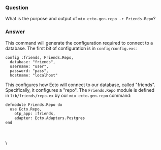 ### Question
What is the purpose and output of `mix ecto.gen.repo -r Friends.Repo`?


### Answer
This command will generate the configuration required to connect to a
database. The first bit of configuration is in `config/config.exs`:

    config :friends, Friends.Repo,
      database: "friends",
      username: "user",
      password: "pass",
      hostname: "localhost"

This configures how Ecto will connect to our database, called
\"friends\". Specifically, it configures a \"repo\". The
`Friends.Repo` module is defined in `lib/friends/repo.ex` by
our `mix ecto.gen.repo` command:

    defmodule Friends.Repo do
      use Ecto.Repo,
        otp_app: :friends,
        adapter: Ecto.Adapters.Postgres
    end

\
\
\


